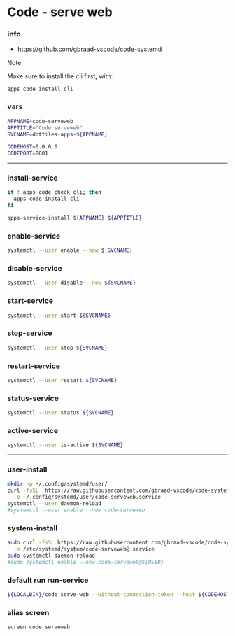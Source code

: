 # Code - serve web

### info

  - https://github.com/gbraad-vscode/code-systemd


> [!NOTE]
> Make sure to install the cli first, with:
> ```
> apps code install cli
> ```


### vars
```sh
APPNAME=code-serveweb
APPTITLE="Code serveweb"
SVCNAME=dotfiles-apps-${APPNAME}

CODEHOST=0.0.0.0
CODEPORT=8001
```

---

### install-service
```sh
if ! apps code check cli; then
  apps code install cli
fi

apps-service-install ${APPNAME} ${APPTITLE}
```

### enable-service
```sh
systemctl --user enable --now ${SVCNAME}
```

### disable-service
```sh
systemctl --user disable --now ${SVCNAME}
```

### start-service
```sh
systemctl --user start ${SVCNAME}
```

### stop-service
```sh
systemctl --user stop ${SVCNAME}
```

### restart-service
```sh
systemctl --user restart ${SVCNAME}
```

### status-service
```sh
systemctl --user status ${SVCNAME}
```

### active-service
```sh
systemctl --user is-active ${SVCNAME}
```

---

### user-install
```sh
mkdir -p ~/.config/systemd/user/
curl -fsSL  https://raw.githubusercontent.com/gbraad-vscode/code-systemd/refs/heads/main/user/code-serveweb.service \
  -o ~/.config/systemd/user/code-serveweb.service
systemctl --user daemon-reload
#systemctl --user enable --now code-serveweb
```

### system-install
```sh
sudo curl -fsSL https://raw.githubusercontent.com/gbraad-vscode/code-systemd/refs/heads/main/system/code-serveweb%40.service \
  -o /etc/systemd/system/code-serveweb@.service
sudo systemctl daemon-reload
#sudo systemctl enable --now code-serveweb@${USER}
```

### default run run-service
```sh interactive
${LOCALBIN}/code serve-web --without-connection-token --host ${CODEHOST} --port ${CODEPORT}
```

### alias screen
```sh
screen code serveweb
```

